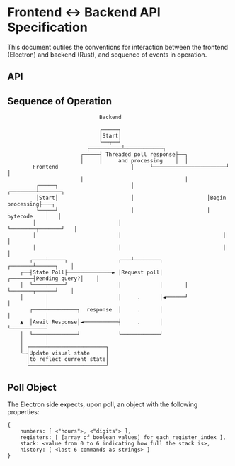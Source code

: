 # Frontend ↔ Backend API Specification

This document outiles the conventions for interaction between the frontend
(Electron) and backend (Rust), and sequence of events in operation.

## API

## Sequence of Operation

```
							 Backend

							 ┌─────┐
							 │Start│
							 └──┬──┘
						 ┌──────────┴────────────┐
					   ┌─────┤ Threaded poll response├──┐
					   │     │     and processing    │  │
	    Frontend                       │     └───────────────────────┘  │
					   │                                │
	     ┌─────┐                       │                       ┌────────┴───────┐
	     │Start│                       │                       │Begin processing├───┐
	     └──┬──┘                       │                       │    bytecode    │   │
		│                          │                       └────────┬───────┘   │
		│                          │                                │           │
		│                          │                                │           │
	   ┌────┴─────┐                ┌───┴────────┐               ┌───────┴──────┐    │
	┌──┤State Poll├──────────────► │Request poll│       ┌───────┤Pending query?│    │
	│  └────┬─────┘                │            │       │       └───────┬──────┘    │
	│       │                      │     .      │◄──────┘               │           │
	   ┌────┴─────────┐  response  │     .      │                       │           │
	▲  │Await Response│◄───────────┤     .      │                       └───────────┘
	│  └────┬─────────┘            └────────────┘
	│       │
	│ ┌─────┴──────────────────┐
	└─┤Update visual state     │
	  │to reflect current state│
	  └────────────────────────┘
```

## Poll Object

The Electron side expects, upon poll, an object with the following properties:

```
{
	numbers: [ <"hours">, <"digits"> ],
	registers: [ [array of boolean values] for each register index ],
	stack: <value from 0 to 6 indicating how full the stack is>,
	history: [ <last 6 commands as strings> ]
}
```
